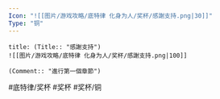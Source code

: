 ```yaml
---
Icon: "![[图片/游戏攻略/底特律 化身为人/奖杯/感謝支持.png|30]]"
Type: "铜"
---
```

```ad-common-bronze-trophy
title: (Title:: "感謝支持")
![[图片/游戏攻略/底特律 化身为人/奖杯/感謝支持.png|100]]

(Comment:: "進行第一個章節")
```

#底特律/奖杯 #奖杯 #奖杯/铜
